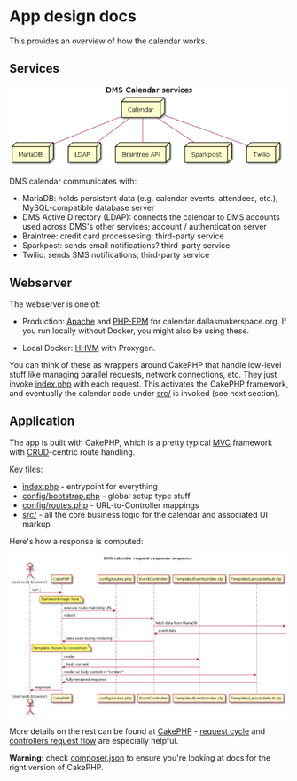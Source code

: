 # App design docs

This provides an overview of how the calendar works.


## Services

![Service diagram](./services.png)

DMS calendar communicates with:

* MariaDB: holds persistent data (e.g. calendar events, attendees, etc.); MySQL-compatible database server
* DMS Active Directory (LDAP): connects the calendar to DMS accounts used across DMS's other services; account / authentication server
* Braintree: credit card processesing; third-party service
* Sparkpost: sends email notifications? third-party service
* Twilio: sends SMS notifications; third-party service


## Webserver

The webserver is one of:

* Production: [Apache](https://httpd.apache.org/) and [PHP-FPM](https://www.php.net/manual/en/install.fpm.php) for calendar.dallasmakerspace.org. If you run locally without Docker, you might also be using these.

* Local Docker: [HHVM](https://docs.hhvm.com/hhvm/getting-started/getting-started) with Proxygen.

You can think of these as wrappers around CakePHP that handle low-level stuff like managing parallel requests, network connections, etc. They just invoke [index.php](../index.php) with each request. This activates the CakePHP framework, and eventually the calendar code under [src/](../src/) is invoked (see next section).


## Application

The app is built with CakePHP, which is a pretty typical [MVC](https://en.wikipedia.org/wiki/Model%E2%80%93view%E2%80%93controller) framework with [CRUD](https://en.wikipedia.org/wiki/Create,_read,_update_and_delete)-centric route handling.

Key files:

* [index.php](../index.php) - entrypoint for everything
* [config/bootstrap.php](../config/bootstrap.php) - global setup type stuff
* [config/routes.php](../config/routes.php) - URL-to-Controller mappings
* [src/](../src/) - all the core business logic for the calendar and associated UI markup

Here's how a response is computed:

![Request / response sequence](./request-response-sequence.png)

More details on the rest can be found at [CakePHP](https://book.cakephp.org/) - [request cycle](https://book.cakephp.org/3/en/intro.html#cakephp-request-cycle) and [controllers request flow](https://book.cakephp.org/3/en/controllers.html#request-flow) are especially helpful.

**Warning:** check [composer.json](../composer.json) to ensure you're looking at docs for the right version of CakePHP.

